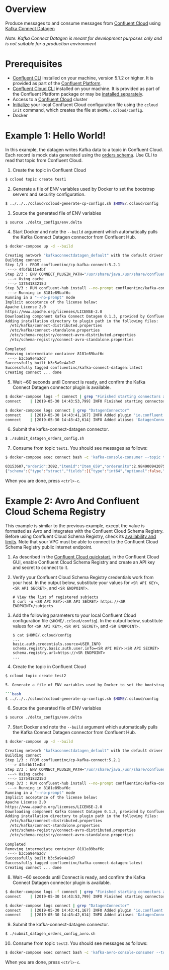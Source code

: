 # Overview

Produce messages to and consume messages from [Confluent Cloud](https://www.confluent.io/confluent-cloud/) using [Kafka Connect Datagen](https://www.confluent.io/hub/confluentinc/kafka-connect-datagen)

*Note: Kafka Connect Datagen is meant for development purposes only and is not suitable for a production environment*


# Prerequisites

* [Confluent CLI](https://docs.confluent.io/current/cli/installing.html) installed on your machine, version 5.1.2 or higher. It is provided as part of the [Confluent Platform](https://www.confluent.io/download/).
* [Confluent Cloud CLI](https://docs.confluent.io/current/cloud/cli/install.html) installed on your machine. It is provided as part of the Confluent Platform package or may be [installed separately](https://docs.confluent.io/current/cloud/cli/install.html).
* Access to a [Confluent Cloud](https://www.confluent.io/confluent-cloud/) cluster
* [Initialize](https://docs.confluent.io/current/cloud/cli/multi-cli.html#connect-ccloud-cli-to-a-cluster) your local Confluent Cloud configuration file using the `ccloud init` command, which creates the file at `$HOME/.ccloud/config`.
* Docker


# Example 1: Hello World!

In this example, the datagen writes Kafka data to a topic in Confluent Cloud. 
Each record is mock data generated using the [orders schema](https://github.com/confluentinc/kafka-connect-datagen/blob/master/src/main/resources/orders_schema.avro).
Use CLI to read that topic from Confluent Cloud.

1. Create the topic in Confluent Cloud

```bash
$ ccloud topic create test1
```

2. Generate a file of ENV variables used by Docker to set the bootstrap servers and security configuration.

```bash
$ ../../../ccloud/ccloud-generate-cp-configs.sh $HOME/.ccloud/config
```

3. Source the generated file of ENV variables

```bash
$ source ./delta_configs/env.delta
```

4. Start Docker and note the `--build` argument which automatically pulls the Kafka Connect Datagen connector from Confluent Hub.

```bash
$ docker-compose up -d --build

Creating network "kafkaconnectdatagen_default" with the default driver
Building connect
Step 1/3 : FROM confluentinc/cp-kafka-connect:5.2.1
 ---> 4fbfbb11e4bf
Step 2/3 : ENV CONNECT_PLUGIN_PATH="/usr/share/java,/usr/share/confluent-hub-components"
 ---> Using cache
 ---> 13754183215d
Step 3/3 : RUN confluent-hub install --no-prompt confluentinc/kafka-connect-datagen:latest
 ---> Running in 8181e89baf6c
Running in a "--no-prompt" mode 
Implicit acceptance of the license below:  
Apache License 2.0 
https://www.apache.org/licenses/LICENSE-2.0 
Downloading component Kafka Connect Datagen 0.1.3, provided by Confluent, Inc. from Confluent Hub and installing into /usr/share/confluent-hub-components 
Adding installation directory to plugin path in the following files: 
  /etc/kafka/connect-distributed.properties 
  /etc/kafka/connect-standalone.properties 
  /etc/schema-registry/connect-avro-distributed.properties 
  /etc/schema-registry/connect-avro-standalone.properties 
 
Completed 
Removing intermediate container 8181e89baf6c
 ---> b3c5a9e4a2d7
Successfully built b3c5a9e4a2d7
Successfully tagged confluentinc/kafka-connect-datagen:latest
Creating connect ... done
```

5. Wait ~60 seconds until Connect is ready, and confirm the Kafka Connect Datagen connector plugin is available.

```bash
$ docker-compose logs -f connect | grep "Finished starting connectors and tasks"
connect    | [2019-05-30 14:43:53,799] INFO Finished starting connectors and tasks (org.apache.kafka.connect.runtime.distributed.DistributedHerder)

$ docker-compose logs connect | grep "DatagenConnector"
connect    | [2019-05-30 14:43:41,167] INFO Added plugin 'io.confluent.kafka.connect.datagen.DatagenConnector' (org.apache.kafka.connect.runtime.isolation.DelegatingClassLoader)
connect    | [2019-05-30 14:43:42,614] INFO Added aliases 'DatagenConnector' and 'Datagen' to plugin 'io.confluent.kafka.connect.datagen.DatagenConnector' (org.apache.kafka.connect.runtime.isolation.DelegatingClassLoader)
```

6. Submit the kafka-connect-datagen connector.

```bash
$ ./submit_datagen_orders_config.sh 
```

7. Consume from topic `test1`. You should see messages as follows:

```bash
$ docker-compose exec connect bash -c 'kafka-console-consumer --topic test1 --bootstrap-server $CONNECT_BOOTSTRAP_SERVERS --consumer.config /tmp/connect-ccloud.delta'

03153607,"orderid":3092,"itemid":"Item_659","orderunits":2.9849009420758397,"address":{"city":"City_74","state":"State_67","zipcode":42799}}}
{"schema":{"type":"struct","fields":[{"type":"int64","optional":false,"field":"ordertime"},{"type":"int32","optional":false,"field":"orderid"},{"type":"string","optional":false,"field":"itemid"},{"type":"double","optional":false,"field":"orderunits"},{"type":"struct","fields":[{"type":"string","optional":false,"field":"city"},{"type":"string","optional":false,"field":"state"},{"type":"int64","optional":false,"field":"zipcode"}],"optional":false,"name":"ksql.address","field":"address"}],"optional":false,"name":"ksql.orders"},"payload":{"ordertime":15124
```

When you are done, press `<ctrl>-c`.



# Example 2: Avro And Confluent Cloud Schema Registry

This example is similar to the previous example, except the value is formatted as Avro and integrates with the Confluent Cloud Schema Registry.
Before using Confluent Cloud Schema Registry, check its [availability and limits](https://docs.confluent.io/current/cloud/limits.html).
Note that your VPC must be able to connect to the Confluent Cloud Schema Registry public internet endpoint.

1. As described in the [Confluent Cloud quickstart](https://docs.confluent.io/current/quickstart/cloud-quickstart.html), in the Confluent Cloud GUI, enable Confluent Cloud Schema Registry and create an API key and secret to connect to it.

2. Verify your Confluent Cloud Schema Registry credentials work from your host. In the output below, substitute your values for `<SR API KEY>`, `<SR API SECRET>`, and `<SR ENDPOINT>`.

    ```shell
    # View the list of registered subjects
    $ curl -u <SR API KEY>:<SR API SECRET> https://<SR ENDPOINT>/subjects
    ```

3. Add the following parameters to your local Confluent Cloud configuration file (``$HOME/.ccloud/config``). In the output below, substitute values for `<SR API KEY>`, `<SR API SECRET>`, and `<SR ENDPOINT>`.

    ```shell
    $ cat $HOME/.ccloud/config
    ...
    basic.auth.credentials.source=USER_INFO
    schema.registry.basic.auth.user.info=<SR API KEY>:<SR API SECRET>
    schema.registry.url=https://<SR ENDPOINT>
    ...
    ```

4. Create the topic in Confluent Cloud

```bash
$ ccloud topic create test2

5. Generate a file of ENV variables used by Docker to set the bootstrap servers and security configuration.

```bash
$ ../../../ccloud/ccloud-generate-cp-configs.sh $HOME/.ccloud/config
```

6. Source the generated file of ENV variables

```bash
$ source ./delta_configs/env.delta
```

7. Start Docker and note the `--build` argument which automatically pulls the Kafka Connect Datagen connector from Confluent Hub.

```bash
$ docker-compose up -d --build

Creating network "kafkaconnectdatagen_default" with the default driver
Building connect
Step 1/3 : FROM confluentinc/cp-kafka-connect:5.2.1
 ---> 4fbfbb11e4bf
Step 2/3 : ENV CONNECT_PLUGIN_PATH="/usr/share/java,/usr/share/confluent-hub-components"
 ---> Using cache
 ---> 13754183215d
Step 3/3 : RUN confluent-hub install --no-prompt confluentinc/kafka-connect-datagen:latest
 ---> Running in 8181e89baf6c
Running in a "--no-prompt" mode 
Implicit acceptance of the license below:  
Apache License 2.0 
https://www.apache.org/licenses/LICENSE-2.0 
Downloading component Kafka Connect Datagen 0.1.3, provided by Confluent, Inc. from Confluent Hub and installing into /usr/share/confluent-hub-components 
Adding installation directory to plugin path in the following files: 
  /etc/kafka/connect-distributed.properties 
  /etc/kafka/connect-standalone.properties 
  /etc/schema-registry/connect-avro-distributed.properties 
  /etc/schema-registry/connect-avro-standalone.properties 
 
Completed 
Removing intermediate container 8181e89baf6c
 ---> b3c5a9e4a2d7
Successfully built b3c5a9e4a2d7
Successfully tagged confluentinc/kafka-connect-datagen:latest
Creating connect ... done
```

8. Wait ~60 seconds until Connect is ready, and confirm the Kafka Connect Datagen connector plugin is available.

```bash
$ docker-compose logs -f connect | grep "Finished starting connectors and tasks"
connect    | [2019-05-30 14:43:53,799] INFO Finished starting connectors and tasks (org.apache.kafka.connect.runtime.distributed.DistributedHerder)

$ docker-compose logs connect | grep "DatagenConnector"
connect    | [2019-05-30 14:43:41,167] INFO Added plugin 'io.confluent.kafka.connect.datagen.DatagenConnector' (org.apache.kafka.connect.runtime.isolation.DelegatingClassLoader)
connect    | [2019-05-30 14:43:42,614] INFO Added aliases 'DatagenConnector' and 'Datagen' to plugin 'io.confluent.kafka.connect.datagen.DatagenConnector' (org.apache.kafka.connect.runtime.isolation.DelegatingClassLoader)
```

9. Submit the kafka-connect-datagen connector.

```bash
$ ./submit_datagen_orders_config_avro.sh 
```

10. Consume from topic `test2`. You should see messages as follows:

```bash
$ docker-compose exec connect bash -c 'kafka-avro-console-consumer --topic test2 --bootstrap-server $CONNECT_BOOTSTRAP_SERVERS --consumer.config /tmp/connect-ccloud.delta --property basic.auth.credentials.source=$CONNECT_VALUE_CONVERTER_BASIC_AUTH_CREDENTIALS_SOURCE --property schema.registry.basic.auth.user.info=$CONNECT_VALUE_CONVERTER_SCHEMA_REGISTRY_BASIC_AUTH_USER_INFO --property schema.registry.url=$CONNECT_VALUE_CONVERTER_SCHEMA_REGISTRY_URL'
```

When you are done, press `<ctrl>-c`.

